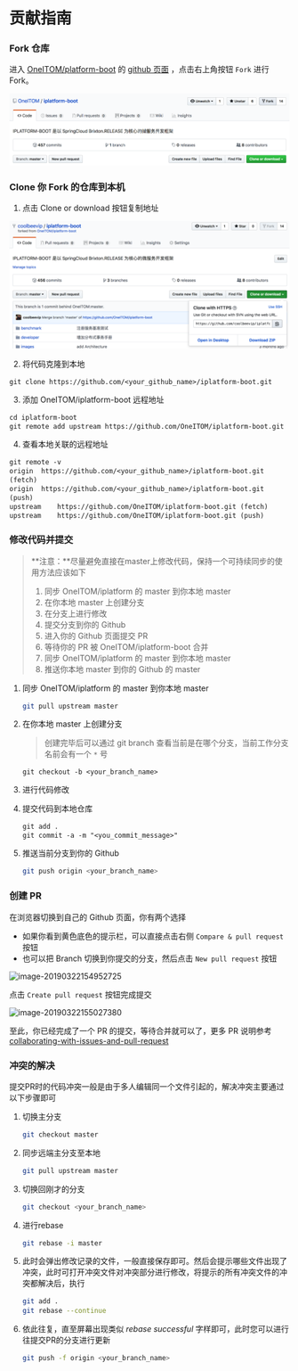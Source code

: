 # 贡献指南

### Fork 仓库

进入 [OneITOM/platform-boot](https://github.com/OneITOM/iplatform-boot) 的 [github 页面](https://github.com/apache/servicecomb-website) ，点击右上角按钮 `Fork` 进行 Fork。

![image-20190322145906973](assets/image-20190322145906973.png)

### Clone 你 Fork 的仓库到本机

1. 点击 Clone or download 按钮复制地址

![image-20190322145946882](assets/image-20190322145946882.png)



2. 将代码克隆到本地

```
git clone https://github.com/<your_github_name>/iplatform-boot.git
```

3. 添加 OneITOM/iplatform-boot 远程地址

```
cd iplatform-boot
git remote add upstream https://github.com/OneITOM/iplatform-boot.git
```

4. 查看本地关联的远程地址

```
git remote -v
origin	https://github.com/<your_github_name>/iplatform-boot.git (fetch)
origin	https://github.com/<your_github_name>/iplatform-boot.git (push)
upstream	https://github.com/OneITOM/iplatform-boot.git (fetch)
upstream	https://github.com/OneITOM/iplatform-boot.git (push)
```

### 修改代码并提交

> **注意：**尽量避免直接在master上修改代码，保持一个可持续同步的使用方法应该如下
>
> 1. 同步 OneITOM/iplatform 的 master 到你本地 master
> 2. 在你本地 master 上创建分支
> 3. 在分支上进行修改
> 4. 提交分支到你的 Github
> 5. 进入你的 Github 页面提交 PR
> 6. 等待你的 PR 被 OneITOM/iplatform-boot 合并
> 7. 同步 OneITOM/iplatform 的 master 到你本地 master
> 8. 推送你本地 master 到你的 Github 的 master 

1. 同步 OneITOM/iplatform 的 master 到你本地 master

    ```bash
    git pull upstream master
    ```

2. 在你本地 master 上创建分支

   > 创建完毕后可以通过 git branch 查看当前是在哪个分支，当前工作分支名前会有一个 `*` 号

    ```
    git checkout -b <your_branch_name>
    ```

3. 进行代码修改
4. 提交代码到本地仓库

    ```
    git add .
    git commit -a -m "<you_commit_message>"
    ```

5. 推送当前分支到你的 Github

   ```bash
   git push origin <your_branch_name>
   ```

### 创建 PR

在浏览器切换到自己的 Github 页面，你有两个选择

* 如果你看到黄色底色的提示栏，可以直接点击右侧 `Compare & pull request` 按钮
* 也可以把 Branch 切换到你提交的分支，然后点击 `New pull request` 按钮

![image-20190322154952725](/Volumes/MyWallet/nextcloud/iplatform-boot/iplatform-boot/contributing/assets/image-20190322154952725.png)

点击 `Create pull request` 按钮完成提交

![image-20190322155027380](/Volumes/MyWallet/nextcloud/iplatform-boot/iplatform-boot/contributing/assets/image-20190322155027380.png)

至此，你已经完成了一个 PR 的提交，等待合并就可以了，更多 PR 说明参考 [collaborating-with-issues-and-pull-request](https://help.github.com/en/categories/collaborating-with-issues-and-pull-requests)

### 冲突的解决

提交PR时的代码冲突一般是由于多人编辑同一个文件引起的，解决冲突主要通过以下步骤即可

1. 切换主分支

   ```bash
   git checkout master
   ```

2. 同步远端主分支至本地

   ```bash
   git pull upstream master
   ```

3. 切换回刚才的分支

   ```bash
   git checkout <your_branch_name>
   ```

4. 进行rebase

   ```bash
   git rebase -i master
   ```

5. 此时会弹出修改记录的文件，一般直接保存即可。然后会提示哪些文件出现了冲突，此时可打开冲突文件对冲突部分进行修改，将提示的所有冲突文件的冲突都解决后，执行

   ```bash
   git add .
   git rebase --continue
   ```

6. 依此往复，直至屏幕出现类似 *rebase successful* 字样即可，此时您可以进行往提交PR的分支进行更新

   ```bash
   git push -f origin <your_branch_name>
   ```

   